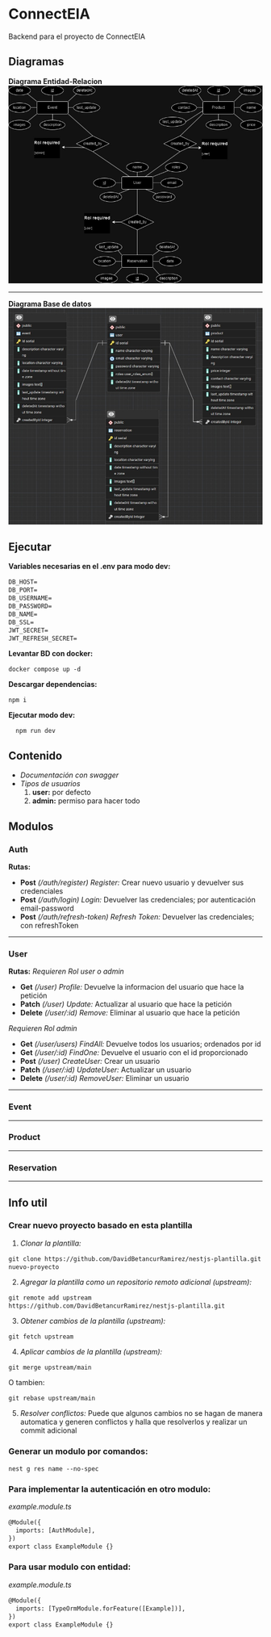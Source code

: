 # ConnectEIA
Backend para el proyecto de ConnectEIA


## Diagramas
**Diagrama Entidad-Relacion**
![Diagrama Entidad-Relacion](./images/DiagramaER.jpg)

---
**Diagrama Base de datos**
![Diagrama Base de datos](./images/DiagramaBD.jpg)


## Ejecutar
**Variables necesarias en el .env para modo dev:**
```
DB_HOST=
DB_PORT=
DB_USERNAME=
DB_PASSWORD=
DB_NAME=
DB_SSL=
JWT_SECRET=
JWT_REFRESH_SECRET=
```

**Levantar BD con docker:**
```
docker compose up -d
```

**Descargar dependencias:**
```
npm i
```

**Ejecutar modo dev:**
```
  npm run dev
```


## Contenido
- *Documentación con swagger*
- *Tipos de usuarios*
  1. **user:** por defecto
  2. **admin:** permiso para hacer todo


## Modulos
### Auth
**Rutas:**
- **Post** *(/auth/register) Register:* Crear nuevo usuario y devuelver sus credenciales
- **Post** *(/auth/login) Login:* Devuelver las credenciales; por autenticación email-password
- **Post** *(/auth/refresh-token) Refresh Token:* Devuelver las credenciales; con refreshToken

---
### User
**Rutas:**
*Requieren Rol user o admin*
- **Get** *(/user) Profile:* Devuelve la informacion del usuario que hace la petición
- **Patch** *(/user) Update:* Actualizar al usuario que hace la petición
- **Delete** *(/user/:id) Remove:* Eliminar al usuario que hace la petición

*Requieren Rol admin*
- **Get** *(/user/users) FindAll:* Devuelve todos los usuarios; ordenados por id
- **Get** *(/user/:id) FindOne:* Devuelve el usuario con el id proporcionado
- **Post** *(/user) CreateUser:* Crear un usuario
- **Patch** *(/user/:id) UpdateUser:* Actualizar un usuario
- **Delete** *(/user/:id) RemoveUser:* Eliminar un usuario

---
### Event

---
### Product

---
### Reservation
---

## Info util
### Crear nuevo proyecto basado en esta plantilla
1. *Clonar la plantilla:*
```
git clone https://github.com/DavidBetancurRamirez/nestjs-plantilla.git nuevo-proyecto
```

2. *Agregar la plantilla como un repositorio remoto adicional (upstream):*
```
git remote add upstream https://github.com/DavidBetancurRamirez/nestjs-plantilla.git
```

3. *Obtener cambios de la plantilla (upstream):*
```
git fetch upstream
```

4. *Aplicar cambios de la plantilla (upstream):*
```
git merge upstream/main
```
O tambien:
```
git rebase upstream/main
```

5. *Resolver conflictos:*
Puede que algunos cambios no se hagan de manera automatica y generen conflictos y halla que resolverlos y realizar un commit adicional

### Generar un modulo por comandos:
```
nest g res name --no-spec
```

### Para implementar la autenticación en otro modulo:
*example.module.ts*
```
@Module({
  imports: [AuthModule],
})
export class ExampleModule {}
```

### Para usar modulo con entidad:
*example.module.ts*
```
@Module({
  imports: [TypeOrmModule.forFeature([Example])],
})
export class ExampleModule {}
```
